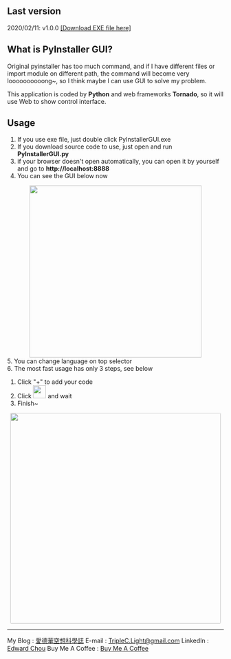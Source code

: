 ## Last version
2020/02/11: v1.0.0 [[Download EXE file here]](https://triplec-light.000webhostapp.com/PyInstallerGUI/download.html)

## What is PyInstaller GUI?
Original pyinstaller has too much command, and if I have different files or import module on different path, the command will become very loooooooooong~, so I think maybe I can use GUI to solve my problem.

This application is coded by **Python** and web frameworks **Tornado**, so it will use Web to show control interface.

## Usage
1. If you use exe file, just double click PyInstallerGUI.exe
2. If you download source code to use, just open and run **PyInstallerGUI.py**
3. if your browser doesn't open automatically, you can open it by yourself and go to **http://localhost:8888**
4. You can see the GUI below now
<center><img src="https://triplec-light.000webhostapp.com/PyInstallerGUI/01.jpg" width=400></center>
5. You can change language on top selector 
<br>6. The most fast usage has only 3 steps, see below

  1. Click "+" to add your code
  2. Click <img src="https://triplec-light.000webhostapp.com/PyInstallerGUI/03.jpg" width=30> and wait
  3. Finish~
 
<center><img src="https://triplec-light.000webhostapp.com/wp-content/uploads/2020/02/image.png" width=490 style="border-radius:3px"></center>

---
My Blog : [愛德華空想科學誌](https://triplec-light.000webhostapp.com)
E-mail : TripleC.Light@gmail.com
LinkedIn : [Edward Chou](https://www.linkedin.com/in/edward-chou-42058912a)
Buy Me A Coffee : [Buy Me A Coffee](https://www.buymeacoffee.com/YrFKPo2)
